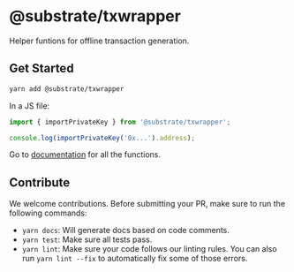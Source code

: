# @substrate/txwrapper

Helper funtions for offline transaction generation.

## Get Started

```bash
yarn add @substrate/txwrapper
```

In a JS file:

```typescript
import { importPrivateKey } from '@substrate/txwrapper';

console.log(importPrivateKey('0x...').address);
```

Go to [documentation](https://github.com/paritytech/txwrapper/tree/master/docs/globals.md) for all the functions.

## Contribute

We welcome contributions. Before submitting your PR, make sure to run the following commands:

- `yarn docs`: Will generate docs based on code comments.
- `yarn test`: Make sure all tests pass.
- `yarn lint`: Make sure your code follows our linting rules. You can also run `yarn lint --fix` to automatically fix some of those errors.
